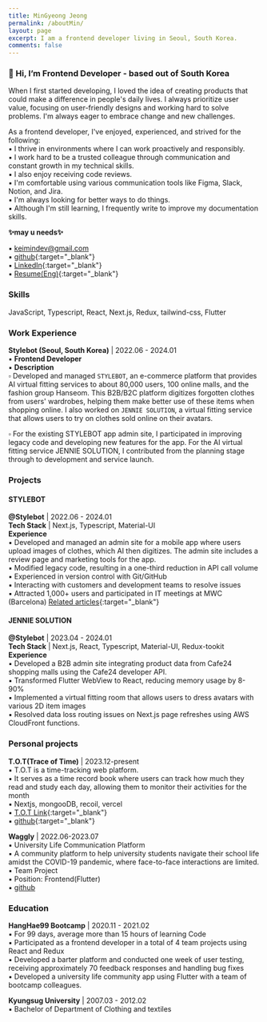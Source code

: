 ```yaml
---
title: MinGyeong Jeong
permalink: /aboutMin/
layout: page
excerpt: I am a frontend developer living in Seoul, South Korea.
comments: false
---
```


### 👋 Hi, I’m Frontend Developer - based out of South Korea

When I first started developing, I loved the idea of creating products that could make a difference in people's daily lives. I always prioritize user value, focusing on user-friendly designs and working hard to solve problems. I'm always eager to embrace change and new challenges.

As a frontend developer, I've enjoyed, experienced, and strived for the following: <br>
▪ I thrive in environments where I can work proactively and responsibly. <br> 
▪ I work hard to be a trusted colleague through communication and constant growth in my technical skills. <br> 
▪ I also enjoy receiving code reviews. <br> 
▪ I'm comfortable using various communication tools like Figma, Slack, Notion, and Jira.<br> 
▪ I'm always looking for better ways to do things. <br> 
▪ Although I'm still learning, I frequently write to improve my documentation skills. <br> 


**✨may u needs✨**

▪ <keimindev@gmail.com>  <br> 
▪ [github](https://github.com/keimindev){:target="_blank"}  <br> 
▪ [LinkedIn](https://www.linkedin.com/in/keira-ming/){:target="_blank"}  <br> 
▪ [Resume(Eng)](https://drive.google.com/file/d/18wMSGvPWXTggyqsUMjxieEHexpWV7A8y/view?usp=sharing){:target="_blank"}  <br> 




### Skills 
JavaScript, Typescript, React, Next.js, Redux, tailwind-css, Flutter


### Work Experience
**Stylebot (Seoul, South Korea)** | 2022.06 - 2024.01  <br> 
▪ **Frontend Developer**  <br> 
▪ **Description**  <br> 
  ▫ Developed and managed `STYLEBOT`, an e-commerce platform that provides AI virtual fitting services to about 80,000 users, 100 online malls, and the fashion group Hanseom. This B2B/B2C platform digitizes forgotten clothes from users' wardrobes, helping them make better use of these items when shopping online. I also worked on `JENNIE SOLUTION`, a virtual fitting service that allows users to try on clothes sold online on their avatars.  <br> 

  ▫ For the existing STYLEBOT app admin site, I participated in improving legacy code and developing new features for the app. For the AI virtual fitting service JENNIE SOLUTION, I contributed from the planning stage through to development and service launch.  <br> 


### Projects
#### STYLEBOT
**@Stylebot** | 2022.06 - 2024.01  <br> 
**Tech Stack** | Next.js, Typescript, Material-UI   <br> 
**Experience** <br> 
▪ Developed and managed an admin site for a mobile app where users upload images of clothes, which AI then digitizes. The admin site includes a review page and marketing tools for the app. <br> 
▪ Modified legacy code, resulting in a one-third reduction in API call volume <br> 
▪ Experienced in version control with Git/GitHub <br> 
▪ Interacting with customers and development teams to resolve issues <br> 
▪ Attracted 1,000+ users and participated in IT meetings at MWC (Barcelona) [Related articles](https://aibusiness.com/ml/mwc-23-ai-startups-offering-an-ai-writing-assistant-baby-cry-analyzer-and-more){:target="_blank"} <br> 


#### JENNIE SOLUTION
**@Stylebot** | 2023.04 - 2024.01 <br> 
**Tech Stack** | Next.js, React, Typescript, Material-UI, Redux-tookit <br> 
**Experience** <br> 
▪ Developed a B2B admin site integrating product data from Cafe24 shopping malls using the Cafe24 developer API. <br> 
▪ Transformed Flutter WebView to React, reducing memory usage by 8-90%<br> 
▪ Implemented a virtual fitting room that allows users to dress avatars with various 2D item images<br> 
▪ Resolved data loss routing issues on Next.js page refreshes using AWS CloudFront functions.<br> 


### Personal projects
**T.O.T(Trace of Time)** | 2023.12-present <br> 
▪ T.O.T is a time-tracking web platform.  <br> 
▪ It serves as a time record book where users can track how much they read and study each day, allowing them to monitor their activities for the month <br> 
▪ Nextjs, mongooDB, recoil, vercel <br> 
▪ [T.O.T Link](https://tot-web.vercel.app/){:target="_blank"} <br> 
▪ [github](https://github.com/keimindev/tot){:target="_blank"} <br> 


**Waggly** | 2022.06-2023.07<br> 
▪ University Life Communication Platform <br> 
▪ A community platform to help university students navigate their school life amidst the COVID-19 pandemic, where face-to-face interactions are limited. <br> 
▪ Team Project <br> 
▪ Position: Frontend(Flutter) <br> 
▪ <a href="https://github.com/WagglyDevTeam/FrontEnd" target="_blank">github</a> <br> 

### Education

**HangHae99 Bootcamp** | 2020.11 - 2021.02 <br> 
▪ For 99 days, average more than 15 hours of learning Code <br> 
▪ Participated as a frontend developer in a total of 4 team projects using React and Redux <br> 
▪ Developed a barter platform and conducted one week of user testing, receiving approximately 70 feedback responses and handling bug fixes <br> 
▪ Developed a university life community app using Flutter with a team of bootcamp colleagues. <br> 



**Kyungsug University** | 2007.03 - 2012.02 <br> 
▪ Bachelor of Department of Clothing and textiles <br> 



<br>
